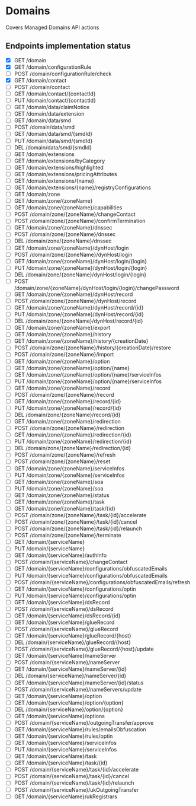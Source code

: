 # Domains

Covers Managed Domains API actions

## Endpoints implementation status

- [x] GET /domain
- [x] GET /domain/configurationRule
- [ ] POST /domain/configurationRule/check
- [x] GET /domain/contact
- [ ] POST /domain/contact
- [ ] GET /domain/contact/{contactId}
- [ ] PUT /domain/contact/{contactId}
- [ ] GET /domain/data/claimNotice
- [ ] GET /domain/data/extension
- [ ] GET /domain/data/smd
- [ ] POST /domain/data/smd
- [ ] GET /domain/data/smd/{smdId}
- [ ] PUT /domain/data/smd/{smdId}
- [ ] DEL /domain/data/smd/{smdId}
- [ ] GET /domain/extensions
- [ ] GET /domain/extensions/byCategory
- [ ] GET /domain/extensions/highlighted
- [ ] GET /domain/extensions/pricingAttributes
- [ ] GET /domain/extensions/{name}
- [ ] GET /domain/extensions/{name}/registryConfigurations
- [ ] GET /domain/zone
- [ ] GET /domain/zone/{zoneName}
- [ ] GET /domain/zone/{zoneName}/capabilities
- [ ] POST /domain/zone/{zoneName}/changeContact
- [ ] POST /domain/zone/{zoneName}/confirmTermination
- [ ] GET /domain/zone/{zoneName}/dnssec
- [ ] POST /domain/zone/{zoneName}/dnssec
- [ ] DEL /domain/zone/{zoneName}/dnssec
- [ ] GET /domain/zone/{zoneName}/dynHost/login
- [ ] POST /domain/zone/{zoneName}/dynHost/login
- [ ] GET /domain/zone/{zoneName}/dynHost/login/{login}
- [ ] PUT /domain/zone/{zoneName}/dynHost/login/{login}
- [ ] DEL /domain/zone/{zoneName}/dynHost/login/{login}
- [ ] POST /domain/zone/{zoneName}/dynHost/login/{login}/changePassword
- [ ] GET /domain/zone/{zoneName}/dynHost/record
- [ ] POST /domain/zone/{zoneName}/dynHost/record
- [ ] GET /domain/zone/{zoneName}/dynHost/record/{id}
- [ ] PUT /domain/zone/{zoneName}/dynHost/record/{id}
- [ ] DEL /domain/zone/{zoneName}/dynHost/record/{id}
- [ ] GET /domain/zone/{zoneName}/export
- [ ] GET /domain/zone/{zoneName}/history
- [ ] GET /domain/zone/{zoneName}/history/{creationDate}
- [ ] POST /domain/zone/{zoneName}/history/{creationDate}/restore
- [ ] POST /domain/zone/{zoneName}/import
- [ ] GET /domain/zone/{zoneName}/option
- [ ] GET /domain/zone/{zoneName}/option/{name}
- [ ] GET /domain/zone/{zoneName}/option/{name}/serviceInfos
- [ ] PUT /domain/zone/{zoneName}/option/{name}/serviceInfos
- [ ] GET /domain/zone/{zoneName}/record
- [ ] POST /domain/zone/{zoneName}/record
- [ ] GET /domain/zone/{zoneName}/record/{id}
- [ ] PUT /domain/zone/{zoneName}/record/{id}
- [ ] DEL /domain/zone/{zoneName}/record/{id}
- [ ] GET /domain/zone/{zoneName}/redirection
- [ ] POST /domain/zone/{zoneName}/redirection
- [ ] GET /domain/zone/{zoneName}/redirection/{id}
- [ ] PUT /domain/zone/{zoneName}/redirection/{id}
- [ ] DEL /domain/zone/{zoneName}/redirection/{id}
- [ ] POST /domain/zone/{zoneName}/refresh
- [ ] POST /domain/zone/{zoneName}/reset
- [ ] GET /domain/zone/{zoneName}/serviceInfos
- [ ] PUT /domain/zone/{zoneName}/serviceInfos
- [ ] GET /domain/zone/{zoneName}/soa
- [ ] PUT /domain/zone/{zoneName}/soa
- [ ] GET /domain/zone/{zoneName}/status
- [ ] GET /domain/zone/{zoneName}/task
- [ ] GET /domain/zone/{zoneName}/task/{id}
- [ ] POST /domain/zone/{zoneName}/task/{id}/accelerate
- [ ] POST /domain/zone/{zoneName}/task/{id}/cancel
- [ ] POST /domain/zone/{zoneName}/task/{id}/relaunch
- [ ] POST /domain/zone/{zoneName}/terminate
- [ ] GET /domain/{serviceName}
- [ ] PUT /domain/{serviceName}
- [ ] GET /domain/{serviceName}/authInfo
- [ ] POST /domain/{serviceName}/changeContact
- [ ] GET /domain/{serviceName}/configurations/obfuscatedEmails
- [ ] PUT /domain/{serviceName}/configurations/obfuscatedEmails
- [ ] POST /domain/{serviceName}/configurations/obfuscatedEmails/refresh
- [ ] GET /domain/{serviceName}/configurations/optin
- [ ] PUT /domain/{serviceName}/configurations/optin
- [ ] GET /domain/{serviceName}/dsRecord
- [ ] POST /domain/{serviceName}/dsRecord
- [ ] GET /domain/{serviceName}/dsRecord/{id}
- [ ] GET /domain/{serviceName}/glueRecord
- [ ] POST /domain/{serviceName}/glueRecord
- [ ] GET /domain/{serviceName}/glueRecord/{host}
- [ ] DEL /domain/{serviceName}/glueRecord/{host}
- [ ] POST /domain/{serviceName}/glueRecord/{host}/update
- [ ] GET /domain/{serviceName}/nameServer
- [ ] POST /domain/{serviceName}/nameServer
- [ ] GET /domain/{serviceName}/nameServer/{id}
- [ ] DEL /domain/{serviceName}/nameServer/{id}
- [ ] GET /domain/{serviceName}/nameServer/{id}/status
- [ ] POST /domain/{serviceName}/nameServers/update
- [ ] GET /domain/{serviceName}/option
- [ ] GET /domain/{serviceName}/option/{option}
- [ ] DEL /domain/{serviceName}/option/{option}
- [ ] GET /domain/{serviceName}/options
- [ ] POST /domain/{serviceName}/outgoingTransfer/approve
- [ ] GET /domain/{serviceName}/rules/emailsObfuscation
- [ ] GET /domain/{serviceName}/rules/optin
- [ ] GET /domain/{serviceName}/serviceInfos
- [ ] PUT /domain/{serviceName}/serviceInfos
- [ ] GET /domain/{serviceName}/task
- [ ] GET /domain/{serviceName}/task/{id}
- [ ] POST /domain/{serviceName}/task/{id}/accelerate
- [ ] POST /domain/{serviceName}/task/{id}/cancel
- [ ] POST /domain/{serviceName}/task/{id}/relaunch
- [ ] POST /domain/{serviceName}/ukOutgoingTransfer
- [ ] GET /domain/{serviceName}/ukRegistrars
